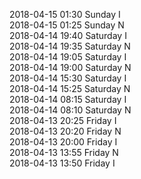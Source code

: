 2018-04-15 01:30 Sunday  I  
2018-04-15 01:25 Sunday  N  
2018-04-14 19:40 Saturday  I  
2018-04-14 19:35 Saturday  N  
2018-04-14 19:05 Saturday  I  
2018-04-14 19:00 Saturday  N  
2018-04-14 15:30 Saturday  I  
2018-04-14 15:25 Saturday  N  
2018-04-14 08:15 Saturday  I  
2018-04-14 08:10 Saturday  N  
2018-04-13 20:25 Friday  I  
2018-04-13 20:20 Friday  N  
2018-04-13 20:00 Friday  I  
2018-04-13 13:55 Friday  N  
2018-04-13 13:50 Friday  I  
